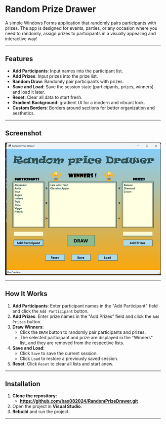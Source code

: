 # Random Prize Drawer

A simple Windows Forms application that randomly pairs participants with prizes.
The app is designed for events, parties, or any occasion where you need to randomly,
assign prizes to participants in a visually appealing and interactive way!

---

## Features

- **Add Participants**: Input names into the participant list.
- **Add Prizes**: Input prizes into the prize list.
- **Random Draw**: Randomly pair participants with prizes.
- **Save and Load**: Save the session state (participants, prizes, winners) and load it later.
- **Reset**: Clear all data to start fresh.
- **Gradient Background**: gradient UI for a modern and vibrant look.
- **Custom Borders**: Borders around sections for better organization and aesthetics.

---

## Screenshot

<img src="Images/app.png" alt="1" width="800">

---

## How It Works

1. **Add Participants**: Enter participant names in the "Add Participant" field and click the `Add Participant` button.
2. **Add Prizes**: Enter prize names in the "Add Prizes" field and click the `Add Prizes` button.
3. **Draw Winners**:
   - Click the `DRAW` button to randomly pair participants and prizes.
   - The selected participant and prize are displayed in the "Winners" list, and they are removed from the respective lists.
4. **Save and Load**:
   - Click `Save` to save the current session.
   - Click `Load` to restore a previously saved session.
5. **Reset**: Click `Reset` to clear all lists and start anew.

---

## Installation

1. **Clone the repository:**
	- **https://github.com/bax082024/RandomPrizeDrawer.git**
2. Open the project in **Visual Studio**.
3. **Rebuild** and run the project.

---



